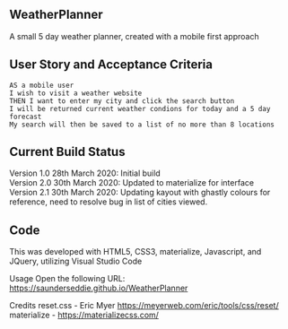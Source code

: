 ## WeatherPlanner
A small 5 day weather planner, created with a mobile first approach

## User Story and Acceptance Criteria
```
AS a mobile user
I wish to visit a weather website
THEN I want to enter my city and click the search button
I will be returned current weather condions for today and a 5 day forecast
My search will then be saved to a list of no more than 8 locations
```

## Current Build Status
Version 1.0 28th March 2020: Initial build<br/>
Version 2.0 30th March 2020: Updated to materialize for interface<br/>
Version 2.1 30th March 2020: Updating kayout with ghastly colours for reference, need to resolve bug in list of cities viewed.

## Code
This was developed with HTML5, CSS3, materialize, Javascript, and JQuery, utilizing Visual Studio Code

Usage
Open the following URL:
https://saunderseddie.github.io/WeatherPlanner

Credits
reset.css - Eric Myer https://meyerweb.com/eric/tools/css/reset/
materialize - https://materializecss.com/
